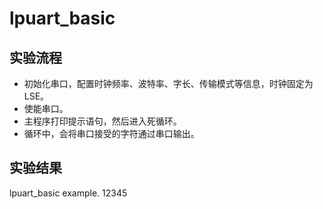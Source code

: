 # lpuart_basic

## 实验流程

+ 初始化串口，配置时钟频率、波特率、字长、传输模式等信息，时钟固定为LSE。
+ 使能串口。
+ 主程序打印提示语句，然后进入死循环。
+ 循环中，会将串口接受的字符通过串口输出。

## 实验结果

lpuart_basic example.
12345